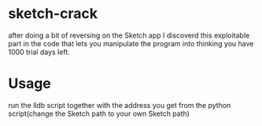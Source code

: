 # sketch-crack
after doing a bit of reversing on the Sketch app I discoverd this exploitable part in the code that lets you manipulate the program into thinking you have 1000 trial days left.

# Usage
run the lldb script together with the address you get from the python script(change the Sketch path to your own Sketch path)
